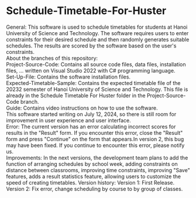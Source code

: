 # Schedule-Timetable-For-Huster
General: This software is used to schedule timetables for students at Hanoi University of Science and Technology. The software requires users to enter constraints for their desired schedule and then randomly generates suitable schedules. The results are scored by the software based on the user's constraints.<br>
About the branches of this repository:<br>
Project-Source-Code: Contains all source code files, data files, installation files, ... written on Visual Studio 2022 with C# programming language.<br>
Set-Up-File: Contains the software installation files.<br>
Expected-Timetable-Sample: Contains the expected timetable file of the 20232 semester of Hanoi University of Science and Technology. This file is already in the Schedule Timetable For Huster folder in the Project-Source-Code branch.<br>
Guide: Contains video instructions on how to use the software.<br>
This software started writing on July 12, 2024, so there is still room for improvement in user experience and user interface.<br>
Error: The current version has an error calculating incorrect scores for results in the "Result" form. If you encounter this error, close the "Result" form and press "Continue" on the form that appears.In version 2, this bug may have been fixed. If you continue to encounter this error, please notify us.<br>
Improvements: In the next versions, the development team plans to add the function of arranging schedules by school week, adding constraints on distance between classrooms, improving time constraints, improving "Save" features, adds a result statistics feature, allowing users to customize the speed of creating timetables.
Version history:
Version 1: First Release.
Version 2: Fix error, change scheduling by course to by group of classes.
